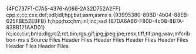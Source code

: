 ﻿<?xml version="1.0" encoding="utf-8"?>
<Project ToolsVersion="4.0" xmlns="http://schemas.microsoft.com/developer/msbuild/2003">
  <ItemGroup>
    <Filter Include="Source Files">
      <UniqueIdentifier>{4FC737F1-C7A5-4376-A066-2A32D752A2FF}</UniqueIdentifier>
      <Extensions>cpp;c;cc;cxx;def;odl;idl;hpj;bat;asm;asmx</Extensions>
    </Filter>s
    <Filter Include="Header Files">
      <UniqueIdentifier>{93995380-89BD-4b04-88EB-625FBE52EBFB}</UniqueIdentifier>
      <Extensions>h;hpp;hxx;hm;inl;inc;xsd</Extensions>
    </Filter>
    <Filter Include="Resource Files">
      <UniqueIdentifier>{67DA6AB6-F800-4c08-8B7A-83BB121AAD01}</UniqueIdentifier>
      <Extensions>rc;ico;cur;bmp;dlg;rc2;rct;bin;rgs;gif;jpg;jpeg;jpe;resx;tiff;tif;png;wav;mfcribbon-ms</Extensions>
    </Filter>s
  </ItemGroup>
  <ItemGroup>
    <ClCompile Include="main.cpp">
      <Filter>Source Files</Filter>
    </ClCompile>
    <ClCompile Include="pattern.cpp">
      <Filter>Header Files</Filter>
    </ClCompile>
  </ItemGroup>
  <ItemGroup>
    <ClInclude Include="pattern.hpp">
      <Filter>Header Files</Filter>
    </ClInclude>
    <ClInclude Include="exported.hpp">
      <Filter>Header Files</Filter>
    </ClInclude>
    <ClInclude Include="util.hpp">
      <Filter>Header Files</Filter>
    </ClInclude>
    <ClInclude Include="raid_extension.hpp">
      <Filter>Header Files</Filter>
    </ClInclude>
    <ClInclude Include="fnv.hpp">
      <Filter>Header Files</Filter>
    </ClInclude>
  </ItemGroup>
</Project>
